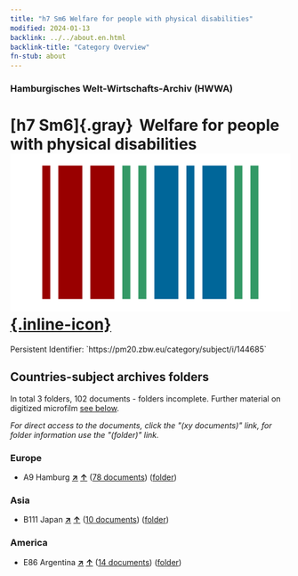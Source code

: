 ```yaml
---
title: "h7 Sm6 Welfare for people with physical disabilities"
modified: 2024-01-13
backlink: ../../about.en.html
backlink-title: "Category Overview"
fn-stub: about
---
```


### Hamburgisches Welt-Wirtschafts-Archiv (HWWA)

# [h7 Sm6]{.gray}&#8201; Welfare for people with physical disabilities &#160; [![Wikidata](/images/Wikidata-logo.svg "Wikidata"){.inline-icon}](http://www.wikidata.org/entity/Q104700122)

<div class="hint">Persistent Identifier: `https://pm20.zbw.eu/category/subject/i/144685`</div>







## Countries-subject archives folders







In total 3 folders, 102 documents - folders incomplete. Further material on digitized microfilm [see below](#filmsections).

_For direct access to the documents, click the "(xy documents)" link, for folder information use the "(folder)" link._



### Europe

- A9 Hamburg [**&nearr;**](../../../geo/i/140905/about.en.html "Hamburg (all folders)") [**&uarr;**](../../../geo/about.en.html#A9 "Country category system") (<a href="https://pm20.zbw.eu/iiifview/folder/sh/140905,144685" title="about: Hamburg : Welfare for people with physical disabilities" target="_blank">78 documents</a>) ([folder](../../../../folder/sh/1409xx/140905/1446xx/144685/about.en.html))

### Asia

- B111 Japan [**&nearr;**](../../../geo/i/141272/about.en.html "Japan (all folders)") [**&uarr;**](../../../geo/about.en.html#B111 "Country category system") (<a href="https://pm20.zbw.eu/iiifview/folder/sh/141272,144685" title="about: Japan : Welfare for people with physical disabilities" target="_blank">10 documents</a>) ([folder](../../../../folder/sh/1412xx/141272/1446xx/144685/about.en.html))

### America

- E86 Argentina [**&nearr;**](../../../geo/i/141692/about.en.html "Argentina (all folders)") [**&uarr;**](../../../geo/about.en.html#E86 "Country category system") (<a href="https://pm20.zbw.eu/iiifview/folder/sh/141692,144685" title="about: Argentina : Welfare for people with physical disabilities" target="_blank">14 documents</a>) ([folder](../../../../folder/sh/1416xx/141692/1446xx/144685/about.en.html))



<a id="filmsections" />













